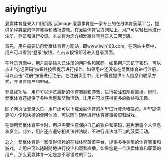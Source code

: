 # aiyingtiyu
爱赢体育登录入口网页版
![image](https://user-images.githubusercontent.com/132263395/235831986-08bedbc0-486d-49a8-9832-47c8deec5807.png)
爱赢体育是一家专业的在线体育菠菜平台，提供多种类型的体育赛事和赌场游戏。在爱赢体育官方网站上，用户可以轻松地进行注册、登录和进行投资。本文将为您介绍爱赢体育登录入口网页版。

首先，用户需要访问爱赢体育官方网站，即www.iwin168.com。在网站主页中，用户可以看到“登录”按钮，点击该按钮即可进入登录页面。

在登录页面中，用户需要输入已注册的用户名和密码。如果用户忘记了密码，可以点击“忘记密码”按钮并按照提示进行操作。如果用户还没有在爱赢体育进行注册，可以点击“注册”按钮进行注册。在注册页面中，用户需要提供个人信息和联系方式，并设置账户和密码。

登录成功后，用户可以浏览最新的体育赛事和游戏，进行投注和观看直播。同时，爱赢体育还提供了多种优惠和奖励活动，让用户可以获得更多的收益和乐趣。

除了网页版登录入口，用户还可以下载爱赢体育的APP进行登录和投资。APP提供更加方便和快捷的使用体验，可以随时随地进行体育赛事投资和游戏。

在使用爱赢体育平台时，用户需要注意保护自己的账户和密码，避免泄露个人信息和资金。此外，用户还应遵守相关法律法规，不进行非法或不当的菠菜活动。

总之，爱赢体育是一家值得信赖的在线体育菠菜平台，提供多种类型的体育赛事和游戏，让用户可以随时随地进行投注和观看直播。如果您是一位热爱体育和菠菜的用户，那么爱赢体育一定是您不容错过的平台。
